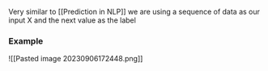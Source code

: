 
Very similar to [[Prediction in NLP]] we are using a sequence of data as our input X and the next value as the label
### Example
![[Pasted image 20230906172448.png]]